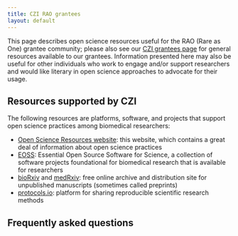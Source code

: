 ```yaml
---
title: CZI RAO grantees
layout: default
---
```


This page describes open science resources useful for the RAO (Rare as One) 
grantee community;
please also see our [CZI grantees page](/open-science/czi-grantees)
for general resources available to our grantees.
Information presented here may also be useful for other individuals who work to engage 
and/or support researchers and would like literary in open science approaches to 
advocate for their usage. 

## Resources supported by CZI

The following resources are platforms, software, and projects 
that support open science practices among biomedical researchers:

- [Open Science Resources website](https://chanzuckerberg.github.io/open-science/): this website, which contains a great deal of information about open science practices
- [EOSS](https://chanzuckerberg.com/eoss/): Essential Open Source Software for Science, a collection of software projects foundational for biomedical research that is available for researchers
- [bioRxiv](https://www.biorxiv.org/) and [medRxiv](https://www.medrxiv.org/): free online archive and distribution site for unpublished manuscripts (sometimes called preprints)
- [protocols.io](https://www.protocols.io/): platform for sharing reproducible scientific research methods

## Frequently asked questions

